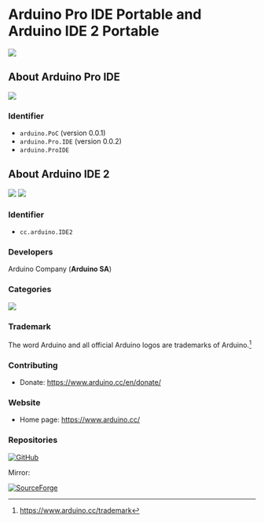 # Arduino Pro IDE Portable and Arduino IDE 2 Portable
 ![](https://img.shields.io/badge/platform-win--32_|_win--64-informational)

## About Arduino Pro IDE
 ![](https://img.shields.io/badge/-opensource-brightgreen)

### Identifier
 - `arduino.PoC` (version 0.0.1)
 - `arduino.Pro.IDE` (version 0.0.2)
 - `arduino.ProIDE`

## About Arduino IDE 2
 ![](https://img.shields.io/badge/-opensource-brightgreen)
 [![](https://img.shields.io/github/license/arduino/arduino-ide)](https://github.com/arduino/arduino-ide/blob/main/LICENSE.txt)

### Identifier
 - `cc.arduino.IDE2`

### Developers
 Arduino Company (**Arduino SA**)

### Categories
 ![](https://img.shields.io/badge/public.app--category.developer--tools-informational)

### Trademark
 The word Arduino and all official Arduino logos are trademarks of Arduino.[^1]

 [^1]: https://www.arduino.cc/trademark

### Contributing
 - Donate: https://www.arduino.cc/en/donate/

### Website
 - Home page: https://www.arduino.cc/

### Repositories
 [![GitHub](https://img.shields.io/badge/GitHub-181717?logo=github&logoColor=fff&style=for-the-badge)](https://github.com/arduino/arduino-ide)

 Mirror:

 [![SourceForge](https://img.shields.io/badge/SourceForge-F60?logo=sourceforge&logoColor=fff&style=for-the-badge)](https://sourceforge.net/projects/arduino-ide.mirror/)
